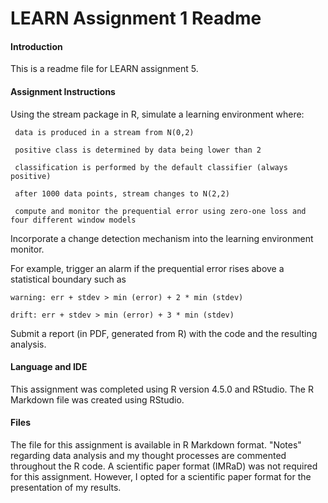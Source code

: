# LEARN Assignment 1 Readme

#### Introduction
This is a readme file for LEARN assignment 5.


#### Assignment Instructions

Using the stream package in R, simulate a learning environment where:

     data is produced in a stream from N(0,2)

     positive class is determined by data being lower than 2

     classification is performed by the default classifier (always positive)

     after 1000 data points, stream changes to N(2,2)

     compute and monitor the prequential error using zero-one loss and four different window models

Incorporate a change detection mechanism into the learning environment monitor.

For example, trigger an alarm if the prequential error rises above a statistical boundary such as

    warning: err + stdev > min (error) + 2 * min (stdev)

    drift: err + stdev > min (error) + 3 * min (stdev)


Submit a report (in PDF, generated from R) with the code and the resulting analysis.


#### Language and IDE
This assignment was completed using R version 4.5.0 and RStudio. The R Markdown file was created using RStudio.


#### Files
The file for this assignment is available in R Markdown format. "Notes" regarding data analysis and my thought processes are commented throughout the R code. A scientific paper format (IMRaD) was not required for this assignment. However, I opted for a scientific paper format for the presentation of my results.
